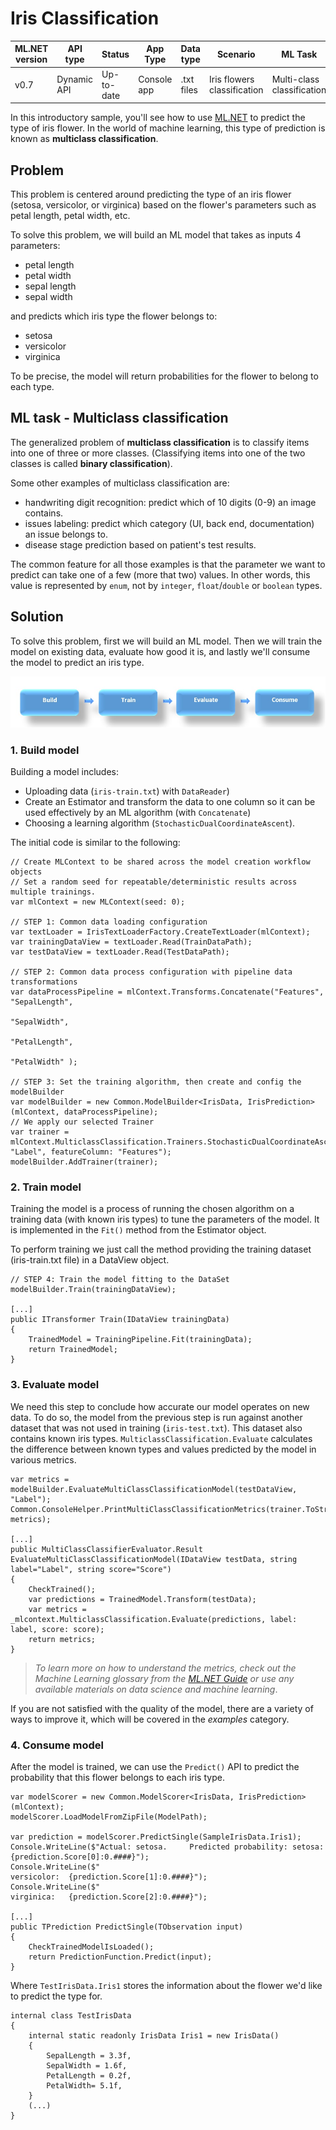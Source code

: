 # Iris Classification

| ML.NET version | API type          | Status                        | App Type    | Data type | Scenario            | ML Task                   | Algorithms                  |
|----------------|-------------------|-------------------------------|-------------|-----------|---------------------|---------------------------|-----------------------------|
| v0.7           | Dynamic API | Up-to-date | Console app | .txt files | Iris flowers classification | Multi-class classification | Sdca Multi-class |

In this introductory sample, you'll see how to use [ML.NET](https://www.microsoft.com/net/learn/apps/machine-learning-and-ai/ml-dotnet) to predict the type of iris flower. In the world of machine learning, this type of prediction is known as **multiclass classification**.

## Problem
This problem is centered around predicting the type of an iris flower (setosa, versicolor, or virginica) based on the flower's parameters such as petal length, petal width, etc.

To solve this problem, we will build an ML model that takes as inputs 4 parameters: 
* petal length
* petal width
* sepal length
* sepal width

and predicts which iris type the flower belongs to:
* setosa
* versicolor
* virginica

To be precise, the model will return probabilities for the flower to belong to each type.

## ML task - Multiclass classification
The generalized problem of **multiclass classification** is to classify items into one of three or more classes. (Classifying items into one of the two classes is called **binary classification**).

Some other examples of multiclass classification are:
* handwriting digit recognition: predict which of 10 digits (0-9) an image contains.
* issues labeling: predict which category (UI, back end, documentation) an issue belongs to.
* disease stage prediction based on patient's test results.

The common feature for all those examples is that the parameter we want to predict can take one of a few (more that two) values. In other words, this value is represented by `enum`, not by `integer`, `float`/`double` or `boolean` types.

## Solution
To solve this problem, first we will build an ML model. Then we will train the model on existing data, evaluate how good it is, and lastly we'll consume the model to predict an iris type.

![Build -> Train -> Evaluate -> Consume](../shared_content/modelpipeline.png)

### 1. Build model

Building a model includes: 
* Uploading data (`iris-train.txt`) with `DataReader`)
* Create an Estimator and transform the data to one column so it can be used effectively by an ML algorithm (with `Concatenate`)
* Choosing a learning algorithm (`StochasticDualCoordinateAscent`). 


The initial code is similar to the following:
```CSharp
// Create MLContext to be shared across the model creation workflow objects 
// Set a random seed for repeatable/deterministic results across multiple trainings.
var mlContext = new MLContext(seed: 0);

// STEP 1: Common data loading configuration
var textLoader = IrisTextLoaderFactory.CreateTextLoader(mlContext);
var trainingDataView = textLoader.Read(TrainDataPath);
var testDataView = textLoader.Read(TestDataPath);

// STEP 2: Common data process configuration with pipeline data transformations
var dataProcessPipeline = mlContext.Transforms.Concatenate("Features", "SepalLength",
                                                                       "SepalWidth",
                                                                       "PetalLength",
                                                                       "PetalWidth" );

// STEP 3: Set the training algorithm, then create and config the modelBuilder                            
var modelBuilder = new Common.ModelBuilder<IrisData, IrisPrediction>(mlContext, dataProcessPipeline);
// We apply our selected Trainer 
var trainer = mlContext.MulticlassClassification.Trainers.StochasticDualCoordinateAscent(labelColumn: "Label", featureColumn: "Features");
modelBuilder.AddTrainer(trainer);
```
### 2. Train model
Training the model is a process of running the chosen algorithm on a training data (with known iris types) to tune the parameters of the model. It is implemented in the `Fit()` method from the Estimator object. 

To perform training we just call the method providing the training dataset (iris-train.txt file) in a DataView object.
```CSharp
// STEP 4: Train the model fitting to the DataSet            
modelBuilder.Train(trainingDataView);

[...]
public ITransformer Train(IDataView trainingData)
{
    TrainedModel = TrainingPipeline.Fit(trainingData);
    return TrainedModel;
}
```
### 3. Evaluate model
We need this step to conclude how accurate our model operates on new data. To do so, the model from the previous step is run against another dataset that was not used in training (`iris-test.txt`). This dataset also contains known iris types. `MulticlassClassification.Evaluate` calculates the difference between known types and values predicted by the model in various metrics.
```CSharp
var metrics = modelBuilder.EvaluateMultiClassClassificationModel(testDataView, "Label");
Common.ConsoleHelper.PrintMultiClassClassificationMetrics(trainer.ToString(), metrics);
    
[...]
public MultiClassClassifierEvaluator.Result EvaluateMultiClassClassificationModel(IDataView testData, string label="Label", string score="Score")
{
    CheckTrained();
    var predictions = TrainedModel.Transform(testData);
    var metrics = _mlcontext.MulticlassClassification.Evaluate(predictions, label: label, score: score);
    return metrics;
}
```
>*To learn more on how to understand the metrics, check out the Machine Learning glossary from the [ML.NET Guide](https://docs.microsoft.com/en-us/dotnet/machine-learning/) or use any available materials on data science and machine learning*.

If you are not satisfied with the quality of the model, there are a variety of ways to improve it, which will be covered in the *examples* category.
### 4. Consume model
After the model is trained, we can use the `Predict()` API to predict the probability that this flower belongs to each iris type. 

```CSharp
var modelScorer = new Common.ModelScorer<IrisData, IrisPrediction>(mlContext);
modelScorer.LoadModelFromZipFile(ModelPath);

var prediction = modelScorer.PredictSingle(SampleIrisData.Iris1);
Console.WriteLine($"Actual: setosa.     Predicted probability: setosa:      {prediction.Score[0]:0.####}");
Console.WriteLine($"                                           versicolor:  {prediction.Score[1]:0.####}");
Console.WriteLine($"                                           virginica:   {prediction.Score[2]:0.####}");

[...]
public TPrediction PredictSingle(TObservation input)
{
    CheckTrainedModelIsLoaded();
    return PredictionFunction.Predict(input);
}
```
Where `TestIrisData.Iris1` stores the information about the flower we'd like to predict the type for.
```CSharp
internal class TestIrisData
{
    internal static readonly IrisData Iris1 = new IrisData()
    {
        SepalLength = 3.3f,
        SepalWidth = 1.6f,
        PetalLength = 0.2f,
        PetalWidth= 5.1f,
    }
    (...)
}
```
